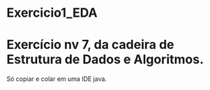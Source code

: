 # Exercicio1_EDA
# Exercício  nv 7, da cadeira de Estrutura de Dados e Algoritmos.
Só copiar e colar em uma IDE java.
